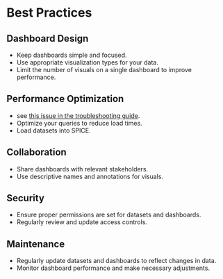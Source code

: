 # Best Practices


<!-- relevant once data expands beyond CaDeT
## Data Preparation
- Clean and preprocess your data before importing it into QuickSight.
- Use meaningful names for datasets and fields. 
-->

## Dashboard Design
- Keep dashboards simple and focused.
- Use appropriate visualization types for your data.
- Limit the number of visuals on a single dashboard to improve performance.

## Performance Optimization
- see [this issue in the troubleshooting guide](/tools/quicksight/troubleshooting.html#issue-slow-dashboard-performance).
- Optimize your queries to reduce load times.
- Load datasets into SPICE.

## Collaboration
- Share dashboards with relevant stakeholders. 
- Use descriptive names and annotations for visuals. 

## Security
- Ensure proper permissions are set for datasets and dashboards.
- Regularly review and update access controls.

## Maintenance
- Regularly update datasets and dashboards to reflect changes in data.
- Monitor dashboard performance and make necessary adjustments.

<!-- External links -->

